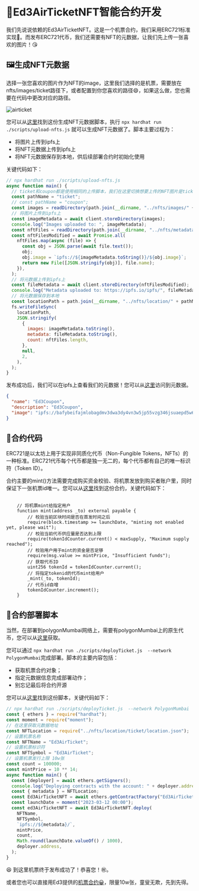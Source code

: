 # 🎫Ed3AirTicketNFT智能合约开发

我们先说说依赖的Ed3AirTicketNFT。这是一个机票合约，我们采用ERC721标准实现🥰。而发布ERC721代币，我们还需要有NFT的元数据，让我们先上传一张喜欢的图片！😘

## 🖼️生成NFT元数据

选择一张您喜欢的图片作为NFT的image，这里我们选择的是机票，需要放在nfts/images/ticket路径下，或者配置到你您喜欢的路径😄，如果这么做，您也需要在代码中更改对应的路径。

![airticket](https://live.staticflickr.com/65535/52839311613_90e63f474b_b.jpg)

您可以从[这里](https://github.com/Ed3Academy/ed3-hardhat-template/blob/main/scripts/upload-nfts.js)找到这份生成NFT元数据脚本，执行 `npx hardhat run ./scripts/upload-nfts.js` 就可以生成NFT元数据了。脚本主要过程为：

- 将图片上传到ipfs上
- 将NFT元数据上传到ipfs上
- 将NFT元数据保存到本地，供后续部署合约时初始化使用

关键代码如下：

```javascript
// npx hardhat run ./scripts/upload-nfts.js
async function main() {
  // ticket和coupon都是使用相同的上传脚本，我们在这里切换想要上传的NFT图片是ticket还是coupon
  const pathName = "ticket";
  // const pathName = "coupon";
  const images = readDirectory(path.join(__dirname, "../nfts/images/" + pathName));
  // 将图片上传到ipfs上
  const imageMetadata = await client.storeDirectory(images);
  console.log("Images uploaded to: ", imageMetadata);
  const nftFiles = readDirectory(path.join(__dirname, "../nfts/metadata/" + pathName));
  const nftFilesModified = await Promise.all(
    nftFiles.map(async (file) => {
      const obj = JSON.parse(await file.text());
      obj;
      obj.image = `ipfs://${imageMetadata.toString()}/${obj.image}`;
      return new File([JSON.stringify(obj)], file.name);
    }),
  );
  // 将元数据上传到ipfs上
  const fileMetadata = await client.storeDirectory(nftFilesModified);
  console.log("Metadata uploaded to: https://ipfs.io/ipfs/", fileMetadata);
  // 将元数据保存到本地
  const locationPath = path.join(__dirname, "../nfts/location/" + pathName + "/location.json");
  fs.writeFileSync(
    locationPath,
    JSON.stringify(
      {
        images: imageMetadata.toString(),
        metadata: fileMetadata.toString(),
        count: nftFiles.length,
      },
      null,
      2,
    ),
  );
}
```

发布成功后，我们可以在ipfs上查看我们的元数据！您可以从[这里](https://ipfs.io/ipfs/bafybeibuvuunohdpdknchojvwdbcfcdgjwlt6qznacjyxpfqficab24ng4/0.json)访问到元数据。

```json
{
  "name": "Ed3Coupon",
  "description": "Ed3Coupon",
  "image": "ipfs://bafybeifajmlobagdmv3dwa3dy4vn3w5jp55vzg346jsuaepd5w6pnid4x4/0.jpg"
}
```

## 📒合约代码

ERC721是以太坊上用于实现非同质化代币（Non-Fungible Tokens，NFTs）的一种标准。ERC721代币每个代币都是独一无二的，每个代币都有自己的唯一标识符（Token ID）。

合约主要的mint()方法需要完成购买资金校验、将机票发放到购买者账户里，同时保证下一张机票id唯一。您可以从[这里](https://github.com/Ed3Academy/ed3-hardhat-template/blob/main/contracts/Ed3AirTicketNFT.sol)找到这份合约，关键代码如下：

```solidity

    // 将机票mint给指定用户
    function mint(address _to) external payable {
        // 校验当前区块时间是否在首发时间之后
        require(block.timestamp >= launchDate, "minting not enabled yet, please wait");
        // 校验当前代币供应量是否达到上限
        require(tokenIdCounter.current() < maxSupply, "Maximum supply reached");
        // 校验用户用于mint的资金是否足够
        require(msg.value >= mintPrice, "Insufficient funds");
        // 获取代币ID
        uint256 tokenId = tokenIdCounter.current();
        // 将指定tokenid的代币mint给用户
        _mint(_to, tokenId);
        // 代币id自增
        tokenIdCounter.increment();
    }
```

## 📜合约部署脚本

当然，在部署到polygonMumbai网络上，需要有polygonMumbai上的原生代币，您可以从[这里](https://faucet.polygon.technology/)获取。

您可以通过 `npx hardhat run ./scripts/deployTicket.js  --network PolygonMumbai`完成部署。脚本的主要内容包括：

- 获取机票合约对象；
- 指定元数据信息完成部署动作；
- 别忘记最后将合约开源

您可以从[这里](https://github.com/Ed3Academy/ed3-hardhat-template/blob/main/scripts/deployTicket.js)找到这份脚本，关键代码如下：

```javascript
// npx hardhat run ./scripts/deployTicket.js  --network PolygonMumbai
const { ethers } = require("hardhat");
const moment = require("moment");
// 在这里获取元数据地址
const NFTLocation = require("../nfts/location/ticket/location.json");
// 设置机票名称
const NFTName = "Ed3AirTicket";
// 设置机票标识符
const NFTSymbol = "Ed3AirTicket";
// 设置机票发行上限 10w张
const count = 100000;
const mintPrice = 10 ** 14;
async function main() {
  const [deployer] = await ethers.getSigners();
  console.log("Deploying contracts with the account: " + deployer.address);
  const { metadata } = NFTLocation;
  const Ed3AirTicketNFT = await ethers.getContractFactory("Ed3AirTicketNFT");
  const launchDate = moment("2023-03-12 00:00");
  const ed3AirTicketNFT = await Ed3AirTicketNFT.deploy(
    NFTName,
    NFTSymbol,
    `ipfs://${metadata}/`,
    mintPrice,
    count,
    Math.round(launchDate.valueOf() / 1000),
    deployer.address,
  );
}

```

😆 到这里机票终于发布成功了！恭喜您！㊗️。

或者您也可以直接用Ed3提供的[机票合约😀](https://mumbai.polygonscan.com/address/0x0305462813Bf77F0F87A09036879c808d03846ED#readContract)，限量10w张，童叟无欺，先到先得。
